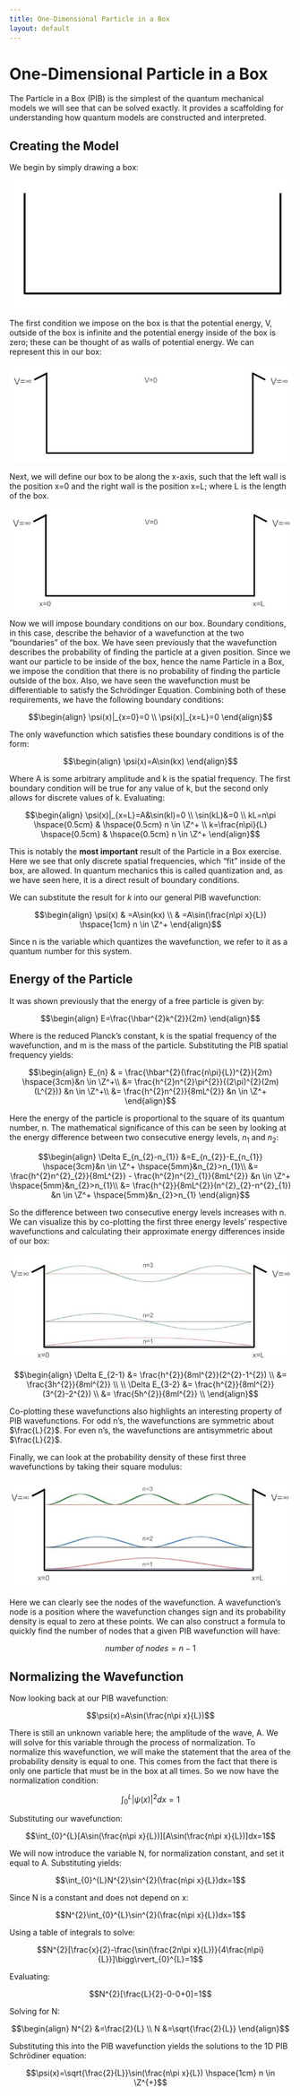 ```yaml
---
title: One-Dimensional Particle in a Box
layout: default
---
```


# One-Dimensional Particle in a Box
The Particle in a Box (PIB) is the simplest of the quantum mechanical models we will see that can be solved exactly. It provides a scaffolding for understanding how quantum models are constructed and interpreted.

## Creating the Model
We begin by simply drawing a box: 

<p align="center"><img src="images/PIB_1.jpg"></p>

The first condition we impose on the box is that the potential energy, V, outside of the box is infinite and the potential energy inside of the box is zero; these can be thought of as walls of potential energy. We can represent this in our box: 

<p align="center"><img src="images/PIB_2.jpg"></p>

Next, we will define our box to be along the x-axis, such that the left wall is the position x=0 and the right wall is the position x=L; where L is the length of the box. 

<p align="center"><img src="images/PIB_3.jpg"></p>

Now we will impose boundary conditions on our box. Boundary conditions, in this case, describe the behavior of a wavefunction at the two “boundaries” of the box. We have seen previously that the wavefunction describes the probability of finding the particle at a given position. Since we want our particle to be inside of the box, hence the name Particle in a Box, we impose the condition that there is no probability of finding the particle outside of the box. Also, we have seen the wavefunction must be differentiable to satisfy the Schrödinger Equation. Combining both of these requirements, we have the following boundary conditions: 

$$\begin{align}
\psi(x)|_{x=0}=0 \\
\psi(x)|_{x=L}=0
\end{align}$$

The only wavefunction which satisfies these boundary conditions is of the form: 

$$\begin{align}
\psi(x)=A\sin(kx)
\end{align}$$

Where A is some arbitrary amplitude and k is the spatial frequency. The first boundary condition will be true for any value of k, but the second only allows for discrete values of k. Evaluating:

$$\begin{align}
\psi(x)|_{x=L}=A&\sin(kl)=0 \\
\sin(kL)&=0 \\
kL=n\pi \hspace{0.5cm} & \hspace{0.5cm} n \in \Z^+ \\
k=\frac{n\pi}{L} \hspace{0.5cm} & \hspace{0.5cm} n \in \Z^+ 
\end{align}$$

This is notably the **most important** result of the Particle in a Box exercise. Here we see that only discrete spatial frequencies, which “fit” inside of the box, are allowed. In quantum mechanics this is called quantization and, as we have seen here, it is a direct result of boundary conditions.

We can substitute the result for $k$ into our general PIB wavefunction:

$$\begin{align}
\psi(x) & =A\sin(kx) \\
 & =A\sin(\frac{n\pi x}{L}) \hspace{1cm} n \in \Z^+
\end{align}$$

Since n is the variable which quantizes the wavefunction,  we refer to it as a quantum number for this system. 

## Energy of the Particle

It was shown previously that the energy of a free particle is given by:

$$\begin{align}
E=\frac{\hbar^{2}k^{2}}{2m}
\end{align}$$

Where  is the reduced Planck’s constant, k is the spatial frequency of the wavefunction, and m is the mass of the particle. Substituting the PIB spatial frequency yields:

$$\begin{align}
E_{n} & = \frac{\hbar^{2}(\frac{n\pi}{L})^{2}}{2m}  \hspace{3cm}&n \in \Z^+\\
&= \frac{h^{2}n^{2}\pi^{2}}{(2\pi)^{2}(2m)(L^{2})}  &n \in \Z^+\\
&= \frac{h^{2}n^{2}}{8mL^{2}}  &n \in \Z^+
\end{align}$$

Here the energy of the particle is proportional to the square of its quantum number, n. The mathematical significance of this can be seen by looking at the energy difference between two consecutive energy levels, $n_{1}$ and $n_{2}$:

$$\begin{align}
\Delta E_{n_{2}-n_{1}} &=E_{n_{2}}-E_{n_{1}} \hspace{3cm}&n \in \Z^+ \hspace{5mm}&n_{2}>n_{1}\\
&= \frac{h^{2}n^{2}_{2}}{8mL^{2}} - \frac{h^{2}n^{2}_{1}}{8mL^{2}} &n \in \Z^+ \hspace{5mm}&n_{2}>n_{1}\\
&= \frac{h^{2}}{8mL^{2}}(n^{2}_{2}-n^{2}_{1}) &n \in \Z^+ \hspace{5mm}&n_{2}>n_{1}
\end{align}$$

So the difference between two consecutive energy levels increases with n. We can visualize this by co-plotting the first three energy levels’ respective wavefunctions and calculating their approximate energy differences inside of our box: 

<p align="center"><img src="images/PIB_4.jpg"></p>

$$\begin{align}
\Delta E_{2-1} &= \frac{h^{2}}{8ml^{2}}(2^{2}-1^{2}) \\
&= \frac{3h^{2}}{8ml^{2}} \\
\\
\Delta E_{3-2} &= \frac{h^{2}}{8ml^{2}}(3^{2}-2^{2}) \\
&= \frac{5h^{2}}{8ml^{2}} \\
\end{align}$$

Co-plotting these wavefunctions also highlights an interesting property of PIB wavefunctions. For odd n’s, the wavefunctions are symmetric about $\frac{L}{2}$. For even n’s, the wavefunctions are antisymmetric about $\frac{L}{2}$. 

Finally, we can look at the probability density of these first three wavefunctions by taking their square modulus:

<p align="center"><img src="images/PIB_5.jpg"></p>

Here we can clearly see the nodes of the wavefunction. A wavefunction’s node is a position where the wavefunction changes sign and its probability density is equal to zero at these points. We can also construct a formula to quickly find the number of nodes that a given PIB wavefunction will have:

$$ number\ of\ nodes=n-1$$

## Normalizing the Wavefunction

Now looking back at our PIB wavefunction:

$$\psi(x)=A\sin(\frac{n\pi x}{L})$$

There is still an unknown variable here; the amplitude of the wave, A. We will solve for this variable through the process of normalization. To normalize this wavefunction, we will make the statement that the area of the probability density is equal to one. This comes from the fact that there is only one particle that must be in the box at all times. So we now have the normalization condition:

$$\int_{0}^{L}|\psi(x)|^{2}dx=1$$

Substituting our wavefunction:

$$\int_{0}^{L}[A\sin(\frac{n\pi x}{L})][A\sin(\frac{n\pi x}{L})]dx=1$$

We will now introduce the variable N, for normalization constant, and set it equal to A. Substituting yields:

$$\int_{0}^{L}N^{2}\sin^{2}(\frac{n\pi x}{L})dx=1$$

Since N is a constant and does not depend on x:

$$N^{2}\int_{0}^{L}\sin^{2}(\frac{n\pi x}{L})dx=1$$

Using a table of integrals to solve:

$$N^{2}[\frac{x}{2}-\frac{\sin(\frac{2n\pi x}{L})}{4\frac{n\pi}{L}}]\bigg\rvert_{0}^{L}=1$$

Evaluating:

$$N^{2}[\frac{L}{2}-0-0+0]=1$$

Solving for N:

$$\begin{align}
N^{2} &=\frac{2}{L} \\
N &=\sqrt{\frac{2}{L}}
\end{align}$$

Substituting this into the PIB wavefunction yields the solutions to the 1D PIB Schrödiner equation:

$$\psi(x)=\sqrt{\frac{2}{L}}\sin(\frac{n\pi x}{L}) \hspace{1cm} n \in \Z^{+}$$

